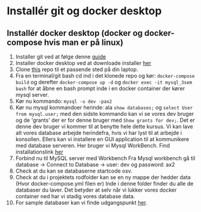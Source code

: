 # Installér git og docker desktop
## Installér docker desktop (docker og docker-compose hvis man er på linux)

1. Installer git ved at følge denne [guide](https://git-scm.com/book/en/v2/Getting-Started-Installing-Git)
2. Installer docker desktop ved at downloade installer [her](https://www.docker.com/products/docker-desktop/)
3. Clone [this](https://github.com/Thomas-Hartmann/mysql_docker) repo til et passende sted på din laptop.
4. Fra en terminal/git bash cd ind i det klonede repo og kør: `docker-compose build` og derefter `docker-compose up -d` og  `docker exec -it mysql_3sem bash` for at åbne en bash prompt inde i en docker container der kører mysql server. 
5. Kør nu kommando: `mysql -u dev -pax2`
6. Kør nu mysql kommandoer herinde: ala `show databases;` og `select User from mysql.user;` med den sidste kommando kan vi se vores dev bruger og de 'grants' der er for denne bruger med `Show grants for dev;`. Det er denne dev bruger vi kommer til at benytte hele dette kursus.
Vi kan lave alt vores database arbejde herindefra, hvis vi har lyst til at arbejde i konsollen. Ellers kan vi installere en GUI application til at kommunikere med database serveren. Her bruger vi Mysql WorkBench. Find installationslink [her](https://dev.mysql.com/downloads/workbench/)
7. Forbind nu til MySQL server med Workbench
Fra Mysql workbench gå til database →  Connect to Database →  user: dev og password: ax2
8. Check at du kan se databaserne startcode osv.
9. Check at du i projektets rodfolder kan se en ny mappe der hedder data (Hvor docker-compose.yml filen er) Inde i denne folder finder du alle de databaser du laver. Det betyder at selv når vi lukker vores docker container ned har vi stadig vores database data.
10. For sample databaser kan vi finde udgangspunkt [her](https://www3.ntu.edu.sg/home/ehchua/programming/sql/SampleDatabases.html).
